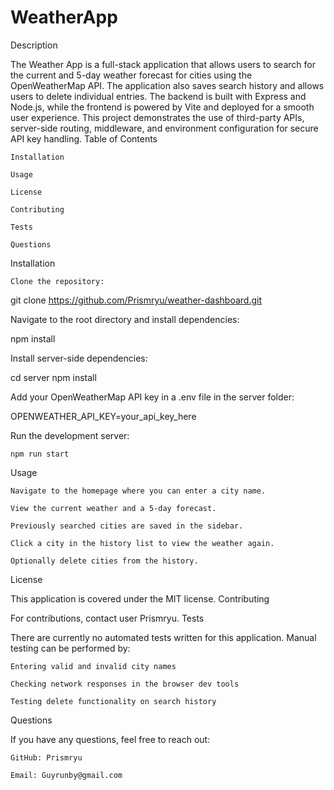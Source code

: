 # WeatherApp

Description

The Weather App is a full-stack application that allows users to search for the current and 5-day weather forecast for cities using the OpenWeatherMap API. The application also saves search history and allows users to delete individual entries. The backend is built with Express and Node.js, while the frontend is powered by Vite and deployed for a smooth user experience. This project demonstrates the use of third-party APIs, server-side routing, middleware, and environment configuration for secure API key handling.
Table of Contents

    Installation

    Usage

    License

    Contributing

    Tests

    Questions

Installation

    Clone the repository:

git clone https://github.com/Prismryu/weather-dashboard.git

Navigate to the root directory and install dependencies:

npm install

Install server-side dependencies:

cd server
npm install

Add your OpenWeatherMap API key in a .env file in the server folder:

OPENWEATHER_API_KEY=your_api_key_here

Run the development server:

    npm run start

Usage

    Navigate to the homepage where you can enter a city name.

    View the current weather and a 5-day forecast.

    Previously searched cities are saved in the sidebar.

    Click a city in the history list to view the weather again.

    Optionally delete cities from the history.

License

This application is covered under the MIT license.
Contributing

For contributions, contact user Prismryu.
Tests

There are currently no automated tests written for this application. Manual testing can be performed by:

    Entering valid and invalid city names

    Checking network responses in the browser dev tools

    Testing delete functionality on search history

Questions

If you have any questions, feel free to reach out:

    GitHub: Prismryu

    Email: Guyrunby@gmail.com
